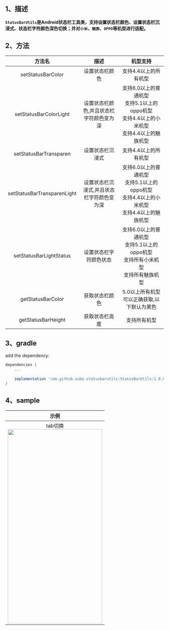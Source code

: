 ## 1、描述
**`StatusBarUtils`是Android状态栏工具类，支持设置状态栏颜色、设置状态栏沉浸式、状态栏字符颜色深色切换；并对`小米`、`魅族`、`OPPO`等机型进行适配。**

## 2、方法
|方法名|描述|机型支持
|:---:|:---:|:---:|
| setStatusBarColor | 设置状态栏颜色|支持4.4以上的所有机型
| setStatusBarColorLight |  设置状态栏颜色,并且状态栏字符颜色变为深|支持6.0以上的普通机型<br>支持5.1以上的oppo机型<br>支持4.4以上的小米机型<br>支持4.4以上的魅族机型
| setStatusBarTransparen |  设置状态栏沉浸式|支持4.4以上的所有机型
| setStatusBarTransparenLight |  设置状态栏沉浸式,并且状态栏字符颜色变为深|支持6.0以上的普通机型<br>支持5.1以上的oppo机型<br>支持4.4以上的小米机型<br>支持4.4以上的魅族机型
| setStatusBarLightStatus |  设置状态栏字符颜色状态|支持6.0以上的普通机型<br>支持5.1以上的oppo机型<br>支持所有小米机型<br>支持所有魅族机型
| getStatusBarColor |  获取状态栏颜色|5.0以上所有机型可以正确获取,以下默认为黑色
| getStatusBarHeight | 获取状态栏高度|支持所有机型

## 3、gradle
add the dependency:
```gradle
dependencies {
    ...
    
    implementation 'com.github.xubo.statusbarutils:StatusBarUtils:1.0.0'
}
```

## 4、sample

|示例|
|:---:|
| tab切换<br> <img src="https://github.com/pirrip90/StatusBarUtils/blob/master/screen/screen.gif" width = "300" height = "617"/> | 









